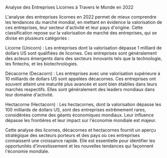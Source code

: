 Analyse des Entreprises Licornes à Travers le Monde en 2022

L'analyse des entreprises licornes en 2022 permet de mieux comprendre les tendances du marché mondial, en mettant en évidence la valorisation de ces entreprises, leur secteur d'activité et leur pays d'origine. Cette classification repose sur la valorisation de marché des entreprises, qui se divise en plusieurs catégories :

Licorne (Unicorn) : Les entreprises dont la valorisation dépasse 1 milliard de dollars US sont qualifiées de licornes. Ces entreprises sont généralement des acteurs émergents dans des secteurs innovants tels que la technologie, les fintechs, et les biotechnologies.

Décacorne (Decacorn) : Les entreprises avec une valorisation supérieure à 10 milliards de dollars US sont appelées décacornes. Ces entreprises ont souvent atteint une maturité plus avancée et sont bien établies dans leurs marchés respectifs. Elles sont généralement des leaders mondiaux dans leur domaine d'activité.

Hectacorne (Hectacorn) : Les hectacornes, dont la valorisation dépasse les 100 milliards de dollars US, sont des entreprises extrêmement rares, considérées comme des géants économiques mondiaux. Leur influence dépasse les frontières et leur impact sur l'économie mondiale est majeur.

Cette analyse des licornes, décacornes et hectacornes fournit un aperçu stratégique des secteurs porteurs et des pays où ces entreprises connaissent une croissance rapide. Elle est essentielle pour identifier les opportunités d'investissement et les nouvelles tendances qui façonnent l'économie mondiale.
